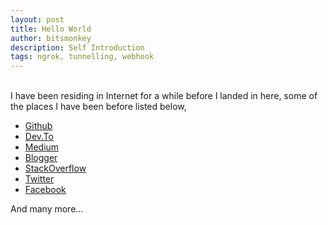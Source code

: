 ```yaml
---
layout: post
title: Hello World
author: bitsmonkey
description: Self Introduction
tags: ngrok, tunnelling, webhook
---
```

<br/>
I have been residing in Internet for a while before I landed in here, some of the places I have been before listed below,

* [Github](https://github.com/unrealnerd/)
* [Dev.To](https://dev.to/bitsmonkey)
* [Medium](https://medium.com/@bitsmonkey)
* [Blogger](https://bitsmonkey.blogspot.com/)
* [StackOverflow](https://stackoverflow.com/users/713149/bitsmonkey)
* [Twitter](https://twitter.com/UnRealNerd)
* [Facebook](https://www.facebook.com/karjunshetty)

And many more...